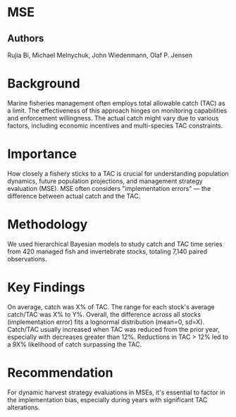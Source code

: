 # MSE

## Authors

Rujia Bi, Michael Melnychuk, John Wiedenmann, Olaf P. Jensen

# Background

Marine fisheries management often employs total allowable catch (TAC) as a limit. The effectiveness of this approach hinges on monitoring capabilities and enforcement willingness. The actual catch might vary due to various factors, including economic incentives and multi-species TAC constraints.

# Importance

How closely a fishery sticks to a TAC is crucial for understanding population dynamics, future population projections, and management strategy evaluation (MSE). MSE often considers "implementation errors" — the difference between actual catch and the TAC.

# Methodology

We used hierarchical Bayesian models to study catch and TAC time series from 420 managed fish and invertebrate stocks, totaling 7,140 paired observations.

# Key Findings

On average, catch was X% of TAC.
The range for each stock's average catch/TAC was X% to Y%.
Overall, the difference across all stocks (implementation error) fits a lognormal distribution (mean=0, sd=X).
Catch/TAC usually increased when TAC was reduced from the prior year, especially with decreases greater than 12%.
Reductions in TAC > 12% led to a 9X% likelihood of catch surpassing the TAC.

# Recommendation

For dynamic harvest strategy evaluations in MSEs, it's essential to factor in the implementation bias, especially during years with significant TAC alterations.
